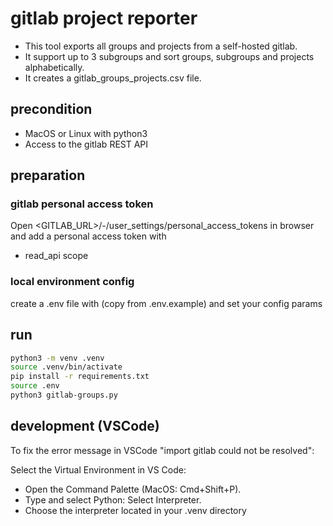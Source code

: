 # gitlab project reporter

- This tool exports all groups and projects from a self-hosted gitlab.
- It support up to 3 subgroups and sort groups, subgroups and projects alphabetically.
- It creates a gitlab_groups_projects.csv file.

## precondition

- MacOS or Linux with python3
- Access to the gitlab REST API

## preparation

### gitlab personal access token

Open <GITLAB_URL>/-/user_settings/personal_access_tokens in browser and add a personal access token with

- read_api scope

### local environment config

create a .env file with (copy from .env.example) and set your config params

## run

```sh
python3 -m venv .venv
source .venv/bin/activate
pip install -r requirements.txt
source .env
python3 gitlab-groups.py
```

## development (VSCode)

To fix the error message in VSCode "import gitlab could not be resolved":

Select the Virtual Environment in VS Code:

- Open the Command Palette (MacOS: Cmd+Shift+P).
- Type and select Python: Select Interpreter.
- Choose the interpreter located in your .venv directory
